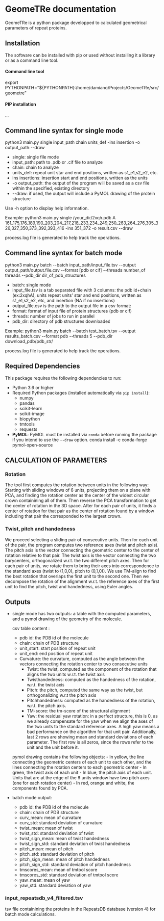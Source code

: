 # GeomeTRe documentation

GeomeTRe is a python package developped to calculated geometrical parameters of repeat proteins.

## Installation

The software can be installed with pip or used without installing it a library or as a command line tool.

#### Command line tool

export PYTHONPATH="${PYTHONPATH}:/home/damiano/Projects/GeomeTRe/src/geometre"

#### PIP installation

...


## Command line syntax for single mode
python3 main.py single input_path chain units_def -ins insertion -o output_path --draw

- single: single file mode
- input_path: path to .pdb or .cif file to analyze
- chain: chain to analyze
- units_def: repeat unit star and end positions, written as s1_e1,s2_e2, etc.
- ins insertions: insertion start and end positions, written as the units
- -o output_path: the output of the program will be saved as a csv file within the specified, existing directory 
- --draw: if used, the output will include a PyMOL drawing of the protein structure

Use -h option to display help information.

Example:  python3 main.py single /your_dir/2xqh.pdb A 161_175,176_189,190_203,204_217,218_233,234_249,250_263,264_276,305_326,327_350,373_392,393_416 -ins 351_372 -o result.csv --draw

process.log file is generated to help track the operations.


## Command line syntax for batch mode
python3 main.py batch --batch input_path/input_file.tsv --output output_path/output.file.csv --format [pdb or cif] --threads number_of threads --pdb_dir dir_of_pdb_structures

- batch: single mode
- input_file.tsv is a tab separated file with 3 columns: the pdb id+chain (ex:2xqhA), units repeat units' star and end positions, written as s1_e1,s2_e2, etc, and insertion (NA if no insertions)
- output_file.csv is the path to the output file in a csv format:
- format: format of input file of protein structures (pdb or cif)
- threads: number of jobs to run in parallel
- pdb_dir: directory of pdb structures downloaded

Example: python3 main.py batch --batch test_batch.tsv --output results_batch.csv --format pdb --threads 5 --pdb_dir download_pdb/pdb_str/

process.log file is generated to help track the operations.


## Required Dependencies
This package requires the following dependencies to run:
- Python 3.6 or higher
- Required Python packages (installed automatically via `pip install`):
  - numpy
  - pandas
  - scikit-learn
  - scikit-image
  - biopython
  - tmtools
  - requests
- **PyMOL**: PyMOL must be installed via `conda` before running the package if you intend to use the `--draw` option.
    conda install -c conda-forge pymol-open-source

## CALCULATION OF PARAMETERS

### Rotation

The tool first computes the rotation between units in the following way:
Starting with sliding windows of 6 units, projecting them on a plane with PCA, and finding the rotation center as the center of the widest circular crown containining all of them. Then reverse the PCA transformation to get the center of rotation in the 3D space. After for each pair of units, it finds a center of rotation for that pair as the center of rotation found by a window including that pair the corresponded to the largest crown.

### Twist, pitch and handedness

We proceed selecting a sliding pair of consecutive units. Then for each unit of the pair, the program computes two reference axes (twist and pitch axis).
The pitch axis is the vector connecting the geometric center to the center of rotation relative to that pair. The twist axis is the vector connecting the two barycenters, orthogonalized w.r.t. the two different pitch axes. Then for each pair of units, we rotate them to bring their axes into correspondence to the standard axes (twist to (1,0,0), pitch to (0,1,0)). We use TM-align to find the best rotation that overlaps the first unit to the second one. Then we decompose the rotation of the alignment w.r.t. the reference axes of the first unit to find the pitch, twist and handedness, using Euler angles. 

## Outputs

 - single mode has two outputs: a table with the computed parameters, and a pymol drawing of the geometry of the molecule.
 
 	csv table content :
	- pdb id: the PDB id of the molecule
	- chain: chain of PDB structure
	- unit_start: start position of repeat unit
	- unit_end: end position of repeat unit
	- Curvature: the curvature, computed as the angle between the vectors connecting the rotation center to two consecutive units
        - Twist: the twist, computed as the component of the rotation that aligns the two units w.r.t. the twist axis
        - Twisthandedness: computed as the handedness of the rotation, w.r.t. the twist axis
        - Pitch: the pitch, computed the same way as the twist, but orthogonalizing w.r.t the pitch axis
        - Pitchhandedness: computed as the handedness of the rotation, w.r.t. the pitch axis.
        - TM-score: the tm-score of the structural alignment
        - Yaw: the residual yaw rotation: in a perfect structure, this is 0, as we already compensate for the yaw when we align the axes of the two units to the standard reference axes. A high yaw 
          means a bad performance on the algorithm for that unit pair.
 Additionally, last 2 rows are showing mean and standard deviations of each parameter. The first row is all zeros, since the rows refer to the unit and the unit before it.

	pymol drawing contains the following objects:
        - In yellow, the line connecting the geometric centers of each unit to each other, and the lines connecting the rotation centers to each geometric center
        - In green, the twist axis of each unit
        - In blue, the pitch axis of each unit. Units that are at the edge of the 6 units window have two pitch axes (one for each rotation center)
        - In red, orange and white, the components found by PCA.
        
 - batch mode output:
 	- pdb id: the PDB id of the molecule
	- chain: chain of PDB structure
	- curv_mean: mean of curvature
	- curv_std: standard deviation of curvature
	- twist_mean: mean of twist
	- twist_std: standard deviation of twist
	- twist_sign_mean: mean of twist handedness
	- twist_sign_std: standard deviation of twist handedness
	- pitch_mean: mean of pitch
	- pitch_std: standard deviation of pitch
	- pitch_sign_mean: mean of pitch handedness
	- pitch_sign_std: standard deviation of pitch handedness
	- tmscores_mean: mean of tmtool score
	- tmscores_std: standard deviation of tmtool score
	- yaw_mean: mean of yaw
	- yaw_std: standard deviation of yaw
 

### input_repeatsdb_v4_filtered.tsv
tsv file containining the proteins in the RepeatsDB database (version 4) for batch mode calculations.

